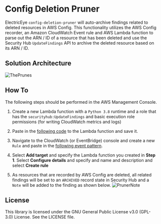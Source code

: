 # Config Deletion Pruner
ElectricEye `config-deletion-pruner` will auto-archive findings related to deleted resources in AWS Config. This functionality utilizes the AWS Config recorder, an Amazon CloudWatch Event rule and AWS Lambda function to parse out the ARN / ID of a resource that has been deleted and use the Security Hub `UpdateFindings` API to archive the deleted resource based on its ARN / ID.

## Solution Architecture
![ThePrunes](https://github.com/jonrau1/ElectricEye/blob/master/add-ons/config-deletion-pruner/config-deletion-pruner.jpg)

## How To
The following steps should be performed in the AWS Management Console.

1. Create a new Lambda function with a `Python 3.8` runtime and a role that has the `securityhub:UpdateFindings` and basic execution role permissions (for writing CloudWatch metrics and logs)

2. Paste in the [following code](https://github.com/jonrau1/ElectricEye/blob/master/add-ons/config-deletion-pruner/lambda_function.py) to the Lambda function and save it.

3. Navigate to the CloudWatch (or EventBridge) console and create a new `Rule` and paste in the [following event pattern](https://github.com/jonrau1/ElectricEye/blob/master/add-ons/config-deletion-pruner/CloudWatch_Event_Rule_Config_Item_Deletion.json).

4. Select **Add target** and specify the Lambda function you created in **Step 1**. Select **Configure details** and specify and name and description and select **Create rule**

5. As resources that are recorded by AWS Config are deleted, all related findings will be set to an `ARCHIVED` record state in Security Hub and a `Note` will be added to the finding as shown below.
![PrunerNote](https://github.com/jonrau1/ElectricEye/blob/master/add-ons/config-deletion-pruner/config-pruner-finding-note.jpg)

## License
This library is licensed under the GNU General Public License v3.0 (GPL-3.0) License. See the LICENSE file.